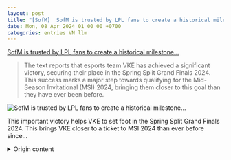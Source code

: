 ```yaml
---
layout: post
title: "[SofM]  SofM is trusted by LPL fans to create a historical milestone..."
date: Mon, 08 Apr 2024 01 00 00 +0700
categories: entries VN llm
---
```

[ SofM is trusted by LPL fans to create a historical milestone...](https://kenh14.vn/sofm-duoc-khan-gia-lpl-dat-tron-niem-tin-tao-nen-cot-moc-lich-su-trong-su-nghiep-vi-mot-nguyen-nhan-20240407140245171.chn)

> The text reports that esports team VKE has achieved a significant victory, securing their place in the Spring Split Grand Finals 2024. This success marks a major step towards qualifying for the Mid-Season Invitational (MSI) 2024, bringing them closer to this goal than they have ever been before.

![ SofM is trusted by LPL fans to create a historical milestone...](None)

 This important victory helps VKE to set foot in the Spring Split Grand Finals 2024. This brings VKE closer to a ticket to MSI 2024 than ever before since...

<details>
  <summary>Origin content</summary>
  ---
layout: post
title: " [SofM] SofM được khán giả LPL đặt trọn niềm tin tạo nên cột mốc lịch sử ..."
date: Mon, 08 Apr 2024 01:00:00 +0700
categories: entries VN
---
[SofM được khán giả LPL đặt trọn niềm tin tạo nên cột mốc lịch sử ...](https://kenh14.vn/sofm-duoc-khan-gia-lpl-dat-tron-niem-tin-tao-nen-cot-moc-lich-su-trong-su-nghiep-vi-mot-nguyen-nhan-20240407140245171.chn)

Chiến thắng quan trọng này giúp VKE đặt chân vào trận Chung kết tổng VCS Mùa Xuân 2024. Điều này giúp VKE đang gần với tấm vé dự MSI 2024 hơn bao giờ hết khi ...


</details>
